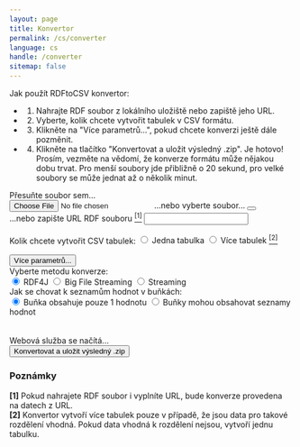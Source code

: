 ```yaml
---
layout: page
title: Konvertor
permalink: /cs/converter
language: cs
handle: /converter
sitemap: false
---
```


<!-- Czech version of the converter page -->

Jak použít RDFtoCSV konvertor:

- 1. Nahrajte RDF soubor z lokálního uložiště nebo zapiště jeho URL.
- 2. Vyberte, kolik chcete vytvořit tabulek v CSV formátu.
- 3. Klikněte na "Více parametrů...", pokud chcete konverzi ještě dále pozměnit.
- 4. Klikněte na tlačítko "Konvertovat a uložit výsledný .zip".
     Je hotovo! Prosím, vezměte na vědomí, že konverze formátu může nějakou dobu trvat. Pro menší soubory jde přibližně o 20 sekund, pro velké soubory se může jednat až o několik minut.

<!-- Form for submitting parameters for conversion -->
<form id="rdfandconfiguration" action="https://rdf-to-csvw.onrender.com/rdftocsvw" method="post" enctype="multipart/form-data">
    <script src="https://ajax.googleapis.com/ajax/libs/jquery/1.11.1/jquery.min.js"></script>
    <!-- Div to choose a file or to input file URL -->
    <div id="choose-file-or-url">
        <!-- Choose a file div -->
        <div id="drop-zone">
            Přesuňte soubor sem...<br />
            <div id="holderForFileInputAndBin">
                <label class="label" id="labelForFileInput" for="file">
                    <input type="file" name="file" id="file" accept=".nq, .nt, .jsonl, .jsonld, .n3, .ndjson, .ndjsonld, .owl, .rdf, .rdfs, .rj, .trig, .trigs, .trix, .ttl, .ttls" required />
                    <span id="spanForFileInput">...nebo vyberte soubor...</span>
                </label>
                <button class="clear-button" id="clearButton">
                    <i class="fa-regular fa-trash-can"></i>
                </button>
            </div>
        </div>
        <div class="vertical-line"></div>
        <!-- Input a file URL div -->
        <div class="top-and-bottom-margin" id="rdf-url-div">
            <label for="fileURL">
                ...nebo zapište URL RDF souboru <a href="#comment-1"><sup class="comment-marker" data-index="1">[1]</sup></a>
            </label>
            <input type="text" id="fileURL" name="fileURL" required />
        </div>
    </div>
    <br />
    <!-- How many tables to create parameters -->
    <div class="top-and-bottom-margin">
        <label>Kolik chcete vytvořit CSV tabulek:</label>
        <label>
            <input type="radio" name="choice" id="basicQuery" value="basicQuery" checked="checked" />
            Jedna tabulka
        </label>
        <label>
            <input type="radio" name="choice" id="splitQuery" value="splitQuery" />
            Více tabulek <a href="#comment-2"><sup class="comment-marker" data-index="2">[2]</sup></a>
        </label>
        <br />
    </div>
    <br />
    <!-- Button for uncovering more parameters options -->
    <button id="toggleButton" onclick="toggleContent()">Více parametrů...</button>
    <div id="toggleContent">
        <!-- Conversion method parameters input -->
        <label>Vyberte metodu konverze:</label><br />
        <label>
            <input type="radio" name="choice" value="RDF4J" checked="checked" />
            RDF4J
        </label>
        <label>
            <input type="radio" name="choice" value="BIGFILESTREAMING" />
            Big File Streaming
        </label>
        <label>
            <input type="radio" name="choice" value="STREAMING" />
            Streaming
        </label>
        <br />
        <!-- first normal form parameter input -->
        <label>Jak se chovat k seznamům hodnot v buňkách:</label><br />
        <label>
            <input type="radio" name="firstNormalForm" value="true" checked="checked" />
            Buňka obsahuje pouze 1 hodnotu
        </label>
        <label>
            <input type="radio" name="firstNormalForm" value="false" />
            Buňky mohou obsahovat seznamy hodnot
        </label>
        <br />
    </div>
    <br />
    <br />
    <!-- Web service status indicator changing pictures and text depending on the responsiveness of connected web service -->
    <div id="statusIndicator">
        <img id="loadingWheel" src="../loading.gif" alt="Loading" style="display: none;" />
        <img id="greenArrow" src="../check.jpg" alt="OK" style="display: none;" />
        <span id="healthCheckStatus">Webová služba se načítá...</span>
    </div>
    <!-- Form Submit Button, changes style according to service status indicator -->
    <input type="submit" value="Konvertovat a uložit výsledný .zip" id="submitButton" class="top-and-bottom-margin" />
</form>
<!-- Div to inform users to wait for the web service response -->
<div>
    <div id="countdown" style="display: none;">30</div>
    <div id="patienceText" style="display: none;">Webová služba běží na verzi zdarma - počkejte 60 sekund a pokud se Vám nestáhl výsledný .zip archiv, klikněte znovu na tlačítko "Konvertovat".</div>
</div>
<div id="responsePlace">
    <label id="previewLabel"></label>
</div>
<!-- Div for web service  responses error messages -->
<div id="errorMessage" style="color: red; display: none;"></div>
<!-- Div for comments about the form -->
<div id="comments">
    <h3>Poznámky</h3>
    <div class="comment" id="comment-1"><strong>[1]</strong> Pokud nahrajete RDF soubor i vyplníte URL, bude konverze provedena na datech z URL.</div>
    <div class="comment" id="comment-2"><strong>[2]</strong> Konvertor vytvoří více tabulek pouze v případě, že jsou data pro takové rozdělení vhodná. Pokud data vhodná k rozdělení nejsou, vytvoří jednu tabulku.</div>
</div>

<script
    type="text/javascript"
    src="{% if jekyll.environment == 'production' %}{{site.production.url}}{{site.production.baseurl}}{% else %}{{site.development.url}}{{site.development.baseurl}}{% endif %}/{{ 'assets/sendPost.js' | relative_url }}"
></script>